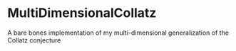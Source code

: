 # MultiDimensionalCollatz
A bare bones implementation of my multi-dimensional generalization of the Collatz conjecture
